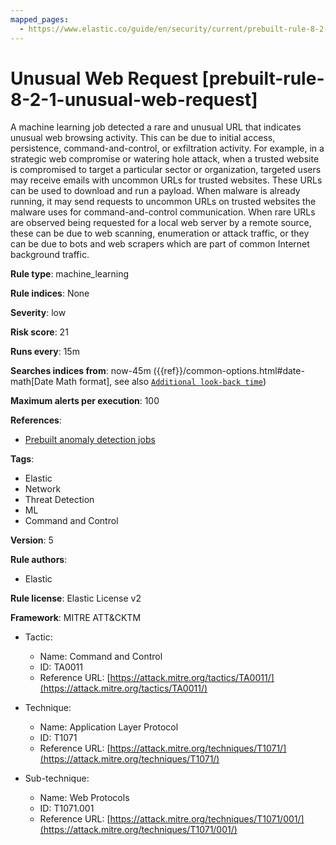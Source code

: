 ```yaml
---
mapped_pages:
  - https://www.elastic.co/guide/en/security/current/prebuilt-rule-8-2-1-unusual-web-request.html
---
```


# Unusual Web Request [prebuilt-rule-8-2-1-unusual-web-request]

A machine learning job detected a rare and unusual URL that indicates unusual web browsing activity. This can be due to initial access, persistence, command-and-control, or exfiltration activity. For example, in a strategic web compromise or watering hole attack, when a trusted website is compromised to target a particular sector or organization, targeted users may receive emails with uncommon URLs for trusted websites. These URLs can be used to download and run a payload. When malware is already running, it may send requests to uncommon URLs on trusted websites the malware uses for command-and-control communication. When rare URLs are observed being requested for a local web server by a remote source, these can be due to web scanning, enumeration or attack traffic, or they can be due to bots and web scrapers which are part of common Internet background traffic.

**Rule type**: machine_learning

**Rule indices**: None

**Severity**: low

**Risk score**: 21

**Runs every**: 15m

**Searches indices from**: now-45m ({{ref}}/common-options.html#date-math[Date Math format], see also [`Additional look-back time`](docs-content://solutions/security/detect-and-alert/create-detection-rule.md#rule-schedule))

**Maximum alerts per execution**: 100

**References**:

* [Prebuilt anomaly detection jobs](docs-content://reference/security/prebuilt-anomaly-detection-jobs.md)

**Tags**:

* Elastic
* Network
* Threat Detection
* ML
* Command and Control

**Version**: 5

**Rule authors**:

* Elastic

**Rule license**: Elastic License v2

**Framework**: MITRE ATT&CKTM

* Tactic:

    * Name: Command and Control
    * ID: TA0011
    * Reference URL: [https://attack.mitre.org/tactics/TA0011/](https://attack.mitre.org/tactics/TA0011/)

* Technique:

    * Name: Application Layer Protocol
    * ID: T1071
    * Reference URL: [https://attack.mitre.org/techniques/T1071/](https://attack.mitre.org/techniques/T1071/)

* Sub-technique:

    * Name: Web Protocols
    * ID: T1071.001
    * Reference URL: [https://attack.mitre.org/techniques/T1071/001/](https://attack.mitre.org/techniques/T1071/001/)


